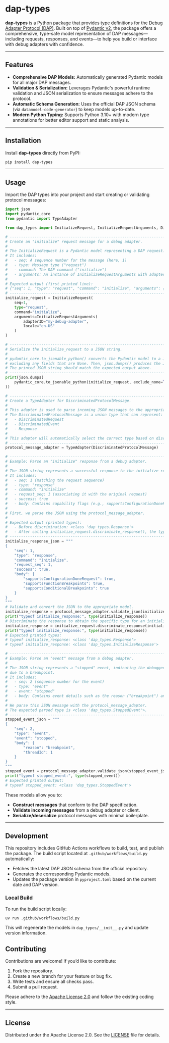 # dap-types

**dap-types** is a Python package that provides type definitions for the [Debug Adapter Protocol (DAP)](https://microsoft.github.io/debug-adapter-protocol/). Built on top of [Pydantic v2](https://pydantic-docs.helpmanual.io/), the package offers a comprehensive, type-safe model representation of DAP messages—including requests, responses, and events—to help you build or interface with debug adapters with confidence.

---

## Features

- **Comprehensive DAP Models:** Automatically generated Pydantic models for all major DAP messages.
- **Validation & Serialization:** Leverages Pydantic's powerful runtime validation and JSON serialization to ensure messages adhere to the protocol.
- **Automatic Schema Generation:** Uses the official DAP JSON schema (via `datamodel-code-generator`) to keep models up-to-date.
- **Modern Python Typing:** Supports Python 3.10+ with modern type annotations for better editor support and static analysis.

---

## Installation

Install **dap-types** directly from PyPI:

```bash
pip install dap-types
```

---

## Usage

Import the DAP types into your project and start creating or validating protocol messages:

```python
import json
import pydantic_core
from pydantic import TypeAdapter

from dap_types import InitializeRequest, InitializeRequestArguments, DiscriminatedProtocolMessage

# ------------------------------------------------------------------------------
# Create an "initialize" request message for a debug adapter.
#
# The InitializeRequest is a Pydantic model representing a DAP request.
# It includes:
#   - seq: A sequence number for the message (here, 1)
#   - type: Message type ("request")
#   - command: The DAP command ("initialize")
#   - arguments: An instance of InitializeRequestArguments with adapter details.
#
# Expected output (first printed line):
# {"seq": 1, "type": "request", "command": "initialize", "arguments": {"adapterID": "my-debug-adapter", "locale": "en-US"}}
# ------------------------------------------------------------------------------
initialize_request = InitializeRequest(
    seq=1,
    type="request",
    command="initialize",
    arguments=InitializeRequestArguments(
        adapterID="my-debug-adapter",
        locale="en-US"
    )
)

# ------------------------------------------------------------------------------
# Serialize the initialize_request to a JSON string.
#
# pydantic_core.to_jsonable_python() converts the Pydantic model to a JSON-serializable format,
# excluding any fields that are None. Then, json.dumps() produces the JSON string.
# The printed JSON string should match the expected output above.
# ------------------------------------------------------------------------------
print(json.dumps(
    pydantic_core.to_jsonable_python(initialize_request, exclude_none=True)
))

# ------------------------------------------------------------------------------
# Create a TypeAdapter for DiscriminatedProtocolMessage.
#
# This adapter is used to parse incoming JSON messages to the appropriate DAP model.
# The DiscriminatedProtocolMessage is a union type that can represent:
#   - DiscriminatedRequest
#   - DiscriminatedEvent
#   - Response
#
# This adapter will automatically select the correct type based on discriminator fields.
# ------------------------------------------------------------------------------
protocol_message_adapter = TypeAdapter(DiscriminatedProtocolMessage)

# ------------------------------------------------------------------------------
# Example: Parse an "initialize" response from a debug adapter.
#
# The JSON string represents a successful response to the initialize request.
# It includes:
#   - seq: 1 (matching the request sequence)
#   - type: "response"
#   - command: "initialize"
#   - request_seq: 1 (associating it with the original request)
#   - success: true
#   - body: Contains capability flags (e.g., supportsConfigurationDoneRequest)
#
# First, we parse the JSON using the protocol_message_adapter.
#
# Expected output (printed types):
#   - Before discrimination: <class 'dap_types.Response'>
#   - After calling initialize_request.discriminate_response(), the type becomes <class 'dap_types.InitializeResponse'>
# ------------------------------------------------------------------------------
initialize_response_json = """
{
    "seq": 1,
    "type": "response",
    "command": "initialize",
    "request_seq": 1,
    "success": true,
    "body": {
        "supportsConfigurationDoneRequest": true,
        "supportsFunctionBreakpoints": true,
        "supportsConditionalBreakpoints": true
    }
}
"""
# Validate and convert the JSON to the appropriate model.
initialize_response = protocol_message_adapter.validate_json(initialize_response_json)
print("typeof initialize_response:", type(initialize_response))
# Discriminate the response to obtain the specific type for an initialize response.
initialize_response = initialize_request.discriminate_response(initialize_response)
print("typeof initialize_response:", type(initialize_response))
# Expected printed types:
# typeof initialize_response: <class 'dap_types.Response'>
# typeof initialize_response: <class 'dap_types.InitializeResponse'>

# ------------------------------------------------------------------------------
# Example: Parse an "event" message from a debug adapter.
#
# The JSON string represents a "stopped" event, indicating the debuggee has halted
# due to a breakpoint.
# It includes:
#   - seq: 2 (sequence number for the event)
#   - type: "event"
#   - event: "stopped"
#   - body: Contains event details such as the reason ("breakpoint") and threadId.
#
# We parse this JSON message with the protocol_message_adapter.
# The expected parsed type is <class 'dap_types.StoppedEvent'>.
# ------------------------------------------------------------------------------
stopped_event_json = """
{
    "seq": 2,
    "type": "event",
    "event": "stopped",
    "body": {
        "reason": "breakpoint",
        "threadId": 1
    }
}
"""
stopped_event = protocol_message_adapter.validate_json(stopped_event_json)
print("typeof stopped_event:", type(stopped_event))
# Expected printed output:
# typeof stopped_event: <class 'dap_types.StoppedEvent'>
```

These models allow you to:
- **Construct messages** that conform to the DAP specification.
- **Validate incoming messages** from a debug adapter or client.
- **Serialize/deserialize** protocol messages with minimal boilerplate.

---

## Development

This repository includes GitHub Actions workflows to build, test, and publish the package. The build script located at `.github/workflows/build.py` automatically:

- Fetches the latest DAP JSON schema from the official repository.
- Generates the corresponding Pydantic models.
- Updates the package version in `pyproject.toml` based on the current date and DAP version.

### Local Build

To run the build script locally:

```bash
uv run .github/workflows/build.py
```

This will regenerate the models in `dap_types/__init__.py` and update version information.

## Contributing

Contributions are welcome! If you’d like to contribute:

1. Fork the repository.
2. Create a new branch for your feature or bug fix.
3. Write tests and ensure all checks pass.
4. Submit a pull request.

Please adhere to the [Apache License 2.0](LICENSE) and follow the existing coding style.

---

## License

Distributed under the Apache License 2.0. See the [LICENSE](LICENSE) file for details.
